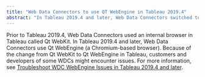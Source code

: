```yaml
---
title: "Web Data Connectors to use QT WebEngine in Tableau 2019.4"
abstract: "In Tableau 2019.4 and later, Web Data Connectors switched to new internal browser. Because of this change some existing WDCs might experience issues when used in Tableau 2019.4 and later."
---
```



Prior to Tableau 2019.4, Web Data Connectors used an internal browser in Tableau called Qt WebKit. In Tableau 2019.4 and later, Web Data Connectors use Qt WebEngine (a Chromium-based browser). Because of the change from Qt WebKit to Qt WebEngine in Tableau, customers and developers of some WDCs might encounter issues. For more information, see [Troubleshoot WDC WebEngine Issues in Tableau 2019.4 and later]({{site.baseurl}}/docs/wdc_webengine.html).
